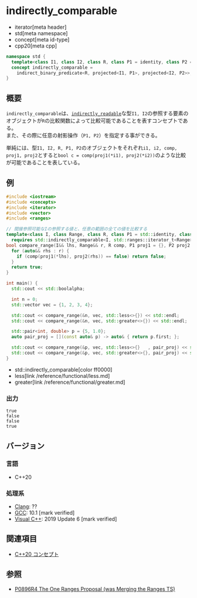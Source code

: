 # indirectly_comparable
* iterator[meta header]
* std[meta namespace]
* concept[meta id-type]
* cpp20[meta cpp]

```cpp
namespace std {
  template<class I1, class I2, class R, class P1 = identity, class P2 = identity>
  concept indirectly_comparable =
    indirect_binary_predicate<R, projected<I1, P1>, projected<I2, P2>>;
}
```

## 概要

`indirectly_comparable`は、[`indirectly_readable`](indirectly_readable.md)な型`I1, I2`の参照する要素のオブジェクトが`R`の比較関数によって比較可能であることを表すコンセプトである。  
また、その際に任意の射影操作（`P1, P2`）を指定する事ができる。

単純には、型`I1, I2, R, P1, P2`のオブジェクトをそれぞれ`i1, i2, comp, proj1, proj2`とすると`bool c = comp(proj1(*i1), proj2(*i2))`のような比較が可能であることを表している。

## 例
```cpp example
#include <iostream>
#include <concepts>
#include <iterator>
#include <vector>
#include <ranges>

// 間接参照可能なIの参照する値と、任意の範囲の全ての値を比較する
template<class I, class Range, class R, class P1 = std::identity, class P2 = std::identity>
  requires std::indirectly_comparable<I, std::ranges::iterator_t<Range>, R, P1, P2>
bool compare_range(I&& lhs, Range&& r, R comp, P1 proj1 = {}, P2 proj2 = {}) {
  for (auto&& rhs : r) {
    if (comp(proj1(*lhs), proj2(rhs)) == false) return false;
  }
  return true;
}

int main() {
  std::cout << std::boolalpha;

  int n = 0;
  std::vector vec = {1, 2, 3, 4};

  std::cout << compare_range(&n, vec, std::less<>{}) << std::endl;
  std::cout << compare_range(&n, vec, std::greater<>{}) << std::endl;

  std::pair<int, double> p = {5, 1.0};
  auto pair_proj = [](const auto& p) -> auto& { return p.first; };

  std::cout << compare_range(&p, vec, std::less<>{}   , pair_proj) << std::endl;
  std::cout << compare_range(&p, vec, std::greater<>{}, pair_proj) << std::endl; 
}
```
* std::indirectly_comparable[color ff0000]
* less[link /reference/functional/less.md]
* greater[link /reference/functional/greater.md]

### 出力
```
true
false
false
true
```

## バージョン
### 言語
- C++20

### 処理系
- [Clang](/implementation.md#clang): ??
- [GCC](/implementation.md#gcc): 10.1 [mark verified]
- [Visual C++](/implementation.md#visual_cpp): 2019 Update 6 [mark verified]

## 関連項目

- [C++20 コンセプト](/lang/cpp20/concepts.md)

## 参照

- [P0896R4 The One Ranges Proposal (was Merging the Ranges TS)](http://www.open-std.org/jtc1/sc22/wg21/docs/papers/2018/p0896r4.pdf)
